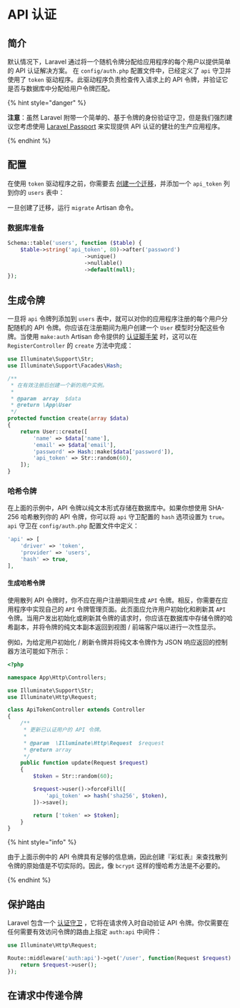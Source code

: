 # API 认证

## 简介

默认情况下，Laravel 通过将一个随机令牌分配给应用程序的每个用户以提供简单的 API 认证解决方案。 在 `config/auth.php` 配置文件中，已经定义了 `api` 守卫并使用了 `token` 驱动程序。此驱动程序负责检查传入请求上的 API 令牌，并验证它是否与数据库中分配给用户令牌匹配。

{% hint style="danger" %}

**注意**：虽然 Laravel 附带一个简单的、基于令牌的身份验证守卫，但是我们强烈建议您考虑使用 [Laravel Passport](https://laravel.com/docs/5.8/passport) 来实现提供 API 认证的健壮的生产应用程序。

{% endhint %}

## 配置

在使用 `token` 驱动程序之前，你需要去 [创建一个迁移](https://laravel.com/docs/5.8/migrations)，并添加一个 `api_token` 列到你的 `users` 表中：

一旦创建了迁移，运行 `migrate` Artisan 命令。

### 数据库准备

```php
Schema::table('users', function ($table) {
    $table->string('api_token', 80)->after('password')
                        ->unique()
                        ->nullable()
                        ->default(null);
});
```

## 生成令牌

一旦将 `api` 令牌列添加到 `users` 表中，就可以对你的应用程序注册的每个用户分配随机的 API 令牌。你应该在注册期间为用户创建一个 `User` 模型时分配这些令牌。当使用 `make:auth` Artisan 命令提供的 [认证脚手架](https://laravel.com/docs/5.8/authentication#authentication-quickstart) 时，这可以在 `RegisterController` 的 `create` 方法中完成：

```php
use Illuminate\Support\Str;
use Illuminate\Support\Facades\Hash;

/**
 * 在有效注册后创建一个新的用户实例。
 *
 * @param  array  $data
 * @return \App\User
 */
protected function create(array $data)
{
    return User::create([
        'name' => $data['name'],
        'email' => $data['email'],
        'password' => Hash::make($data['password']),
        'api_token' => Str::random(60),
    ]);
}
```

### 哈希令牌

在上面的示例中，API 令牌以纯文本形式存储在数据库中。如果你想使用 SHA-256 哈希散列你的 API 令牌，你可以将 `api` 守卫配置的 `hash` 选项设置为 `true`。 `api` 守卫在 `config/auth.php` 配置文件中定义：

```php
'api' => [
    'driver' => 'token',
    'provider' => 'users',
    'hash' => true,
],
```

#### 生成哈希令牌

使用散列 API 令牌时，你不应在用户注册期间生成 `API` 令牌。相反，你需要在应用程序中实现自己的 `API` 令牌管理页面。此页面应允许用户初始化和刷新其 `API` 令牌。当用户发出初始化或刷新其令牌的请求时，你应该在数据库中存储令牌的哈希副本，并将令牌的纯文本副本返回到视图 / 前端客户端以进行一次性显示。

例如，为给定用户初始化 / 刷新令牌并将纯文本令牌作为 JSON 响应返回的控制器方法可能如下所示：

```php
<?php

namespace App\Http\Controllers;

use Illuminate\Support\Str;
use Illuminate\Http\Request;

class ApiTokenController extends Controller
{
    /**
     * 更新已认证用户的 API 令牌。
     *
     * @param  \Illuminate\Http\Request  $request
     * @return array
     */
    public function update(Request $request)
    {
        $token = Str::random(60);

        $request->user()->forceFill([
            'api_token' => hash('sha256', $token),
        ])->save();

        return ['token' => $token];
    }
}
```

{% hint style="info" %}

由于上面示例中的 API 令牌具有足够的信息熵，因此创建『彩虹表』来查找散列令牌的原始值是不切实际的。因此，像 `bcrypt` 这样的慢哈希方法是不必要的。

{% endhint %}

## 保护路由

Laravel 包含一个 [认证守卫](https://laravel.com/docs/5.8/authentication#adding-custom-guards) ，它将在请求传入时自动验证 API 令牌。你仅需要在任何需要有效访问令牌的路由上指定 `auth:api` 中间件：

```php
use Illuminate\Http\Request;

Route::middleware('auth:api')->get('/user', function(Request $request) {
    return $request->user();
});
```

## 在请求中传递令牌
